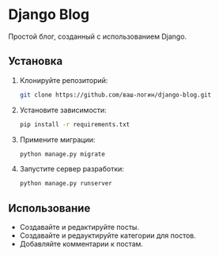 # Django Blog

Простой блог, созданный с использованием Django.

## Установка

1. Клонируйте репозиторий:

    ```bash
    git clone https://github.com/ваш-логин/django-blog.git
    ```

2. Установите зависимости:

    ```bash
    pip install -r requirements.txt
    ```

3. Примените миграции:

    ```bash
    python manage.py migrate
    ```

4. Запустите сервер разработки:

    ```bash
    python manage.py runserver
    ```

## Использование

- Создавайте и редактируйте посты.
- Создавайте и редауктируйте категории для постов.
- Добавляйте комментарии к постам.
